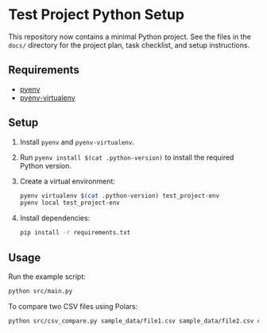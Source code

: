 # Test Project Python Setup

This repository now contains a minimal Python project.
See the files in the `docs/` directory for the project plan, task checklist, and setup instructions.

## Requirements

- [pyenv](https://github.com/pyenv/pyenv)
- [pyenv-virtualenv](https://github.com/pyenv/pyenv-virtualenv)

## Setup

1. Install `pyenv` and `pyenv-virtualenv`.
2. Run `pyenv install $(cat .python-version)` to install the required Python version.
3. Create a virtual environment:

   ```bash
   pyenv virtualenv $(cat .python-version) test_project-env
   pyenv local test_project-env
   ```
4. Install dependencies:

   ```bash
   pip install -r requirements.txt
   ```

## Usage

Run the example script:

```bash
python src/main.py
```

To compare two CSV files using Polars:

```bash
python src/csv_compare.py sample_data/file1.csv sample_data/file2.csv comparison_results.csv
```

